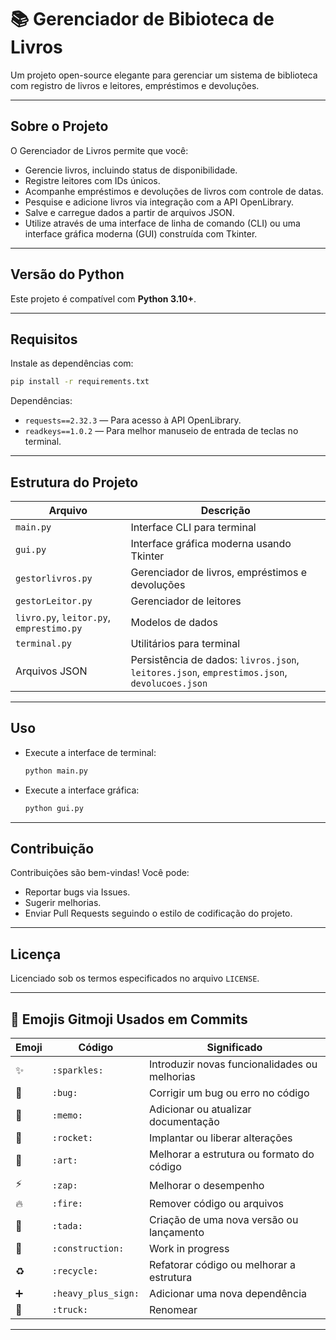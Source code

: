 # 📚 Gerenciador de Bibioteca de Livros

Um projeto open-source elegante para gerenciar um sistema de biblioteca com registro de livros e leitores, empréstimos e devoluções.

---

## Sobre o Projeto

O Gerenciador de Livros permite que você:
- Gerencie livros, incluindo status de disponibilidade.
- Registre leitores com IDs únicos.
- Acompanhe empréstimos e devoluções de livros com controle de datas.
- Pesquise e adicione livros via integração com a API OpenLibrary.
- Salve e carregue dados a partir de arquivos JSON.
- Utilize através de uma interface de linha de comando (CLI) ou uma interface gráfica moderna (GUI) construída com Tkinter.

---

## Versão do Python

Este projeto é compatível com **Python 3.10+**.  

---

## Requisitos

Instale as dependências com:

```bash
pip install -r requirements.txt
```

Dependências:
- `requests==2.32.3` — Para acesso à API OpenLibrary.
- `readkeys==1.0.2` — Para melhor manuseio de entrada de teclas no terminal.

---

## Estrutura do Projeto

| Arquivo              | Descrição                                   |
|----------------------|---------------------------------------------|
| `main.py`            | Interface CLI para terminal                 |
| `gui.py`             | Interface gráfica moderna usando Tkinter    |
| `gestorlivros.py`    | Gerenciador de livros, empréstimos e devoluções |
| `gestorLeitor.py`    | Gerenciador de leitores                     |
| `livro.py`, `leitor.py`, `emprestimo.py` | Modelos de dados              |
| `terminal.py`        | Utilitários para terminal                   |
| Arquivos JSON        | Persistência de dados: `livros.json`, `leitores.json`, `emprestimos.json`, `devolucoes.json` |

---

## Uso

- Execute a interface de terminal:

  ```bash
  python main.py
  ```

- Execute a interface gráfica:

  ```bash
  python gui.py
  ```

---

## Contribuição

Contribuições são bem-vindas! Você pode:
- Reportar bugs via Issues.
- Sugerir melhorias.
- Enviar Pull Requests seguindo o estilo de codificação do projeto.

---

## Licença

Licenciado sob os termos especificados no arquivo `LICENSE`.

---

## 🎉 Emojis Gitmoji Usados em Commits

| Emoji | Código               | Significado                                   |
|-------|----------------------|-----------------------------------------------|
| ✨    | `:sparkles:`         | Introduzir novas funcionalidades ou melhorias  |
| 🐛    | `:bug:`              | Corrigir um bug ou erro no código             |
| 📝    | `:memo:`             | Adicionar ou atualizar documentação            |
| 🚀    | `:rocket:`           | Implantar ou liberar alterações                |
| 🎨    | `:art:`              | Melhorar a estrutura ou formato do código     |
| ⚡    | `:zap:`              | Melhorar o desempenho                          |
| 🔥    | `:fire:`             | Remover código ou arquivos                     |
| 🎉    | `:tada:`             | Criação de uma nova versão ou lançamento      |
| 🚧    | `:construction:`     | Work in progress                              |
| ♻️    | `:recycle:`          | Refatorar código ou melhorar a estrutura      |
| ➕    | `:heavy_plus_sign:`  | Adicionar uma nova dependência                |
| 🚚    | `:truck:`            | Renomear                                      |

---